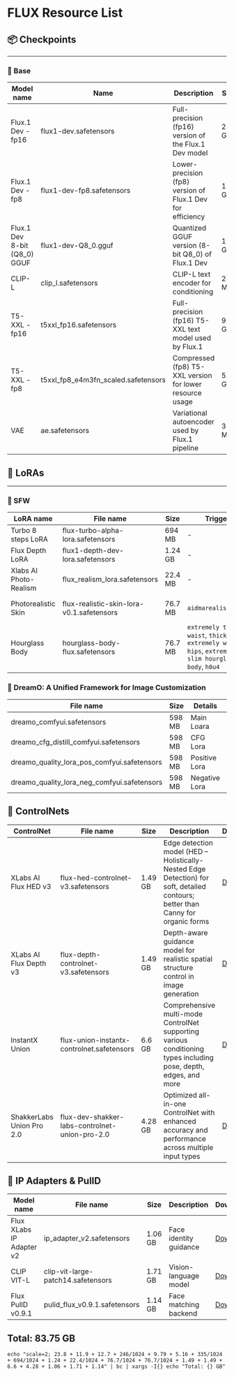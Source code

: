 # FLUX Resource List

## 📦 Checkpoints

---

### 🔹 Base

| Model name                   | Name                                | Description                                                | Size    | Download                                                                                                 |
|------------------------------|-------------------------------------|------------------------------------------------------------|---------|----------------------------------------------------------------------------------------------------------|
| Flux.1 Dev - fp16            | flux1-dev.safetensors               | Full-precision (fp16) version of the Flux.1 Dev model      | 23.8 GB | [Download](https://huggingface.co/SimonJoz/comfy/resolve/main/checkpoint/flux/flux1-dev.safetensors)     |
| Flux.1 Dev - fp8             | flux1-dev-fp8.safetensors           | Lower-precision (fp8) version of Flux.1 Dev for efficiency | 11.9 GB | [Download](https://huggingface.co/SimonJoz/comfy/resolve/main/checkpoint/flux/flux1-dev-fp8.safetensors) |
| Flux.1 Dev 8-bit (Q8_0) GGUF | flux1-dev-Q8_0.gguf                 | Quantized GGUF version (8-bit Q8_0) of Flux.1 Dev          | 12.7 GB | [Download](https://huggingface.co/SimonJoz/comfy/resolve/main/checkpoint/flux/flux1-dev-Q8_0.gguf)       |
| CLIP-L                       | clip_l.safetensors                  | CLIP-L text encoder for conditioning                       | 246 MB  | [Download](https://huggingface.co/SimonJoz/comfy/resolve/main/clip/clip_l.safetensors)                   |
| T5-XXL - fp16                | t5xxl_fp16.safetensors              | Full-precision (fp16) T5-XXL text model used by Flux.1     | 9.79 GB | [Download](https://huggingface.co/SimonJoz/comfy/resolve/main/clip/t5xxl_fp16.safetensors)               |
| T5-XXL - fp8                 | t5xxl_fp8_e4m3fn_scaled.safetensors | Compressed (fp8) T5-XXL version for lower resource usage   | 5.16 GB | [Download](https://huggingface.co/SimonJoz/comfy/resolve/main/clip/t5xxl_fp8_e4m3fn_scaled.safetensors)  |
| VAE                          | ae.safetensors                      | Variational autoencoder used by Flux.1 pipeline            | 335 MB  | [Download](https://huggingface.co/SimonJoz/comfy/resolve/main/vae/flux/ae.safetensors)                   |

## 🧩 LoRAs

---

### 🔹 SFW

| LoRA name              | File name                                 | Size    | Triggers                                                                                             | Recommendations                             | Download                                                                                                               | Source                                                                        |
|------------------------|-------------------------------------------|---------|------------------------------------------------------------------------------------------------------|---------------------------------------------|------------------------------------------------------------------------------------------------------------------------|-------------------------------------------------------------------------------|
| Turbo 8 steps LoRA     | flux-turbo-alpha-lora.safetensors         | 694 MB  | -                                                                                                    | Speed Loara                                 | [Download](https://huggingface.co/SimonJoz/comfy/resolve/main/lora/flux/flux-turbo-alpha-lora.safetensors)             | [HuggingFace](https://huggingface.co/alimama-creative/FLUX.1-Turbo-Alpha)     |
| Flux Depth LoRA        | flux1-depth-dev-lora.safetensors          | 1.24 GB | -                                                                                                    | Adds depth and spatial detail               | [Download](https://huggingface.co/SimonJoz/comfy/resolve/main/lora/flux/flux1-depth-dev-lora.safetensors)              | [HuggingFace](https://huggingface.co/black-forest-labs/FLUX.1-Depth-dev-lora) |
| Xlabs AI Photo-Realism | flux_realism_lora.safetensors             | 22.4 MB | -                                                                                                    | Enhances photorealism                       | [Download](https://huggingface.co/SimonJoz/comfy/resolve/main/lora/flux/flux_realism_lora_comfy_converted.safetensors) | [HuggingFace](https://huggingface.co/XLabs-AI/flux-RealismLora)               |
| Photorealistic Skin    | flux-realistic-skin-lora-v0.1.safetensors | 76.7 MB | `aidmarealisticskin`                                                                                 | Improves skin texture realism (Strength 0.6 | [Download](https://huggingface.co/SimonJoz/comfy/resolve/main/lora/flux/flux-realistic-skin-lora-v0.1.safetensors)     | [CivitAI](https://civitai.com/models/1157318?modelVersionId=1301668)          |
| Hourglass Body         | hourglass-body-flux.safetensors           | 76.7 MB | `extremely tiny waist`, `thick legs`, `extremely wide hips`, `extremely slim hourglass body`, `h0u4` | Experimental                                | [Download](https://huggingface.co/SimonJoz/comfy/resolve/main/lora/flux/hourglass-body-flux.safetensors)               | [CivitAI](https://civitai.com/models/1221542?modelVersionId=1376192)          |

### 🔹 DreamO: A Unified Framework for Image Customization

| File name                                   | Size   | Details       | Download                                                                                                          | Source                                                                                                             |
|---------------------------------------------|--------|---------------|-------------------------------------------------------------------------------------------------------------------|--------------------------------------------------------------------------------------------------------------------|
| dreamo_comfyui.safetensors                  | 598 MB | Main Loara    | [Download](https://huggingface.co/SimonJoz/comfy-dreamo/resolve/main/dreamo_comfyui.safetensors)                  | [GitHub](https://github.com/ToTheBeginning/ComfyUI-DreamO), [HuggingFace](https://huggingface.co/ByteDance/DreamO) |
| dreamo_cfg_distill_comfyui.safetensors      | 598 MB | CFG Lora      | [Download](https://huggingface.co/SimonJoz/comfy-dreamo/resolve/main/dreamo_cfg_distill_comfyui.safetensors)      | [GitHub](https://github.com/ToTheBeginning/ComfyUI-DreamO), [HuggingFace](https://huggingface.co/ByteDance/DreamO) |
| dreamo_quality_lora_pos_comfyui.safetensors | 598 MB | Positive Lora | [Download](https://huggingface.co/SimonJoz/comfy-dreamo/resolve/main/dreamo_quality_lora_pos_comfyui.safetensors) | [GitHub](https://github.com/ToTheBeginning/ComfyUI-DreamO), [HuggingFace](https://huggingface.co/ByteDance/DreamO) |
| dreamo_quality_lora_neg_comfyui.safetensors | 598 MB | Negative Lora | [Download](https://huggingface.co/SimonJoz/comfy-dreamo/resolve/main/dreamo_quality_lora_neg_comfyui.safetensors) | [GitHub](https://github.com/ToTheBeginning/ComfyUI-DreamO), [HuggingFace](https://huggingface.co/ByteDance/DreamO) |

## 🧠 ControlNets

| ControlNet                | File name                                      | Size    | Description                                                                                                                      | Download                                                                                                                       | Source                                                                                                                        |
|---------------------------|------------------------------------------------|---------|----------------------------------------------------------------------------------------------------------------------------------|--------------------------------------------------------------------------------------------------------------------------------|-------------------------------------------------------------------------------------------------------------------------------|
| XLabs AI Flux HED v3      | flux-hed-controlnet-v3.safetensors             | 1.49 GB | Edge detection model (HED – Holistically-Nested Edge Detection) for soft, detailed contours; better than Canny for organic forms | [Download](https://huggingface.co/SimonJoz/comfy/resolve/main/control-net/flux/flux-hed-controlnet-v3.safetensors)             | [HuggingFace](https://huggingface.co/XLabs-AI/flux-controlnet-hed-v3), [GitHub](https://github.com/XLabs-AI/x-flux-comfyui)   |
| XLabs AI Flux Depth v3    | flux-depth-controlnet-v3.safetensors           | 1.49 GB | Depth-aware guidance model for realistic spatial structure control in image generation                                           | [Download](https://huggingface.co/SimonJoz/comfy/resolve/main/control-net/flux/flux-depth-controlnet-v3.safetensors)           | [HuggingFace](https://huggingface.co/XLabs-AI/flux-controlnet-depth-v3), [GitHub](https://github.com/XLabs-AI/x-flux-comfyui) |
| InstantX Union            | flux-union-instantx-controlnet.safetensors     | 6.6 GB  | Comprehensive multi-mode ControlNet supporting various conditioning types including pose, depth, edges, and more                 | [Download](https://huggingface.co/SimonJoz/comfy/resolve/main/control-net/flux/flux-union-instantx-controlnet.safetensors)     | [HuggingFace](https://huggingface.co/InstantX/FLUX.1-dev-Controlnet-Union)                                                    |
| ShakkerLabs Union Pro 2.0 | flux-dev-shakker-labs-controlnet-union-pro-2.0 | 4.28 GB | Optimized all-in-one ControlNet with enhanced accuracy and performance across multiple input types                               | [Download](https://huggingface.co/SimonJoz/comfy/resolve/main/control-net/flux/flux-dev-shakker-labs-controlnet-union-pro-2.0) | [HuggingFace](https://huggingface.co/Shakker-Labs/FLUX.1-dev-ControlNet-Union-Pro)                                            |

## 👤 IP Adapters & PulID

| Model name               | File name                          | Size    | Description            | Download                                                                                                      | Source                                                                                                                             |
|--------------------------|------------------------------------|---------|------------------------|---------------------------------------------------------------------------------------------------------------|------------------------------------------------------------------------------------------------------------------------------------|
| Flux XLabs IP Adapter v2 | ip_adapter_v2.safetensors          | 1.06 GB | Face identity guidance | [Download](https://huggingface.co/SimonJoz/comfy/resolve/main/ip-adapter/flux/ip_adapter_v2.safetensors)      | [GitHub](https://github.com/XLabs-AI/x-flux?tab=readme-ov-file), [HuggingFace](https://huggingface.co/XLabs-AI/flux-ip-adapter-v2) |
| CLIP VIT-L               | clip-vit-large-patch14.safetensors | 1.71 GB | Vision-language model  | [Download](https://huggingface.co/SimonJoz/comfy/resolve/main/clip-vision/clip-vit-large-patch14.safetensors) | [HuggingFace](https://huggingface.co/openai/clip-vit-large-patch14)                                                                |
| Flux PulID v0.9.1        | pulid_flux_v0.9.1.safetensors      | 1.14 GB | Face matching backend  | [Download](https://huggingface.co/SimonJoz/comfy/resolve/main/pulid/pulid_flux_v0.9.1.safetensors)            | [GitHub](https://github.com/ToTheBeginning/PuLID)                                                                                  |


## Total: 83.75 GB


```shell
echo "scale=2; 23.8 + 11.9 + 12.7 + 246/1024 + 9.79 + 5.16 + 335/1024 + 694/1024 + 1.24 + 22.4/1024 + 76.7/1024 + 76.7/1024 + 1.49 + 1.49 + 6.6 + 4.28 + 1.06 + 1.71 + 1.14" | bc | xargs -I{} echo "Total: {} GB"
```
